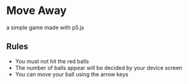 # Move Away
a simple game made with p5.js

## Rules
- You must not hit the red balls
- The number of balls appear will be decided by your device screen
- You can move your ball using the arrow keys
